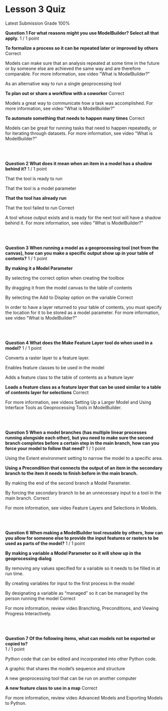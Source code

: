 # Lesson 3 Quiz
Latest Submission Grade 100%
<br/>

**Question 1 For what reasons might you use ModelBuilder? Select all that
apply.**
1 / 1 point

**To formalize a process so it can be repeated later or improved by others**
Correct

Models can make sure that an analysis repeated at some time in the future or by someone else are achieved the same way and are therefore comparable. For more information, see video "What is ModelBuilder?" 

As an alternative way to run a single geoprocessing tool

**To plan out or share a workflow with a coworker**
Correct

Models a great way to communicate how a task was accomplished. For more information, see video "What is ModelBuilder?"

**To automate something that needs to happen many times**
Correct

Models can be great for running tasks that need
to happen repeatedly, or for iterating through datasets. For more information, see video "What is ModelBuilder?" 


<br/>
<br/>

**Question 2 What does it mean when an item in a model has a shadow
behind it?**
1 / 1 point

That the tool is ready to run

That the tool is a model parameter

**That the tool has already run**

That the tool failed to run
Correct

A tool whose output exists and is ready for the next tool will have a shadow behind it. For more information, see video "What is ModelBuilder?"


<br/>
<br/>

**Question 3 When running a model as a geoprocessing tool (not from the
canvas), how can you make a specific output show up in your table of contents?**
1 / 1 point

**By making it a Model Parameter**

By selecting the correct option when creating the toolbox

By dragging it from the model canvas to the table of contents

By selecting the Add to Display option on the variable
Correct

In order to have a layer returned to your table of contents, you must specify the location for it to be stored as a model parameter. For more information, see video "What is ModelBuilder?"


<br/>
<br/>

**Question 4 What does the Make Feature Layer tool do when used in a model?**
1 / 1 point

Converts a raster layer to a feature layer.

Enables feature classes to be used in the model

Adds a feature class to the table of contents as a feature layer

**Loads a feature class as a feature layer that can be used similar to a table of contents layer for selections**
Correct

For more information, see videos Setting Up a Larger Model and Using Interface Tools as Geoprocessing Tools in ModelBuilder.



<br/>
<br/>

**Question 5 When a model branches (has multiple linear processes running
alongside each other), but you need to make sure the second branch completes
before a certain step in the main branch, how can you force your model to
follow that need?**
1 / 1 point

Using the Extent environment setting to narrow
the model to a specific area.

**Using a Precondition that connects the output of
an item in the secondary branch to the item it needs to finish before in the
main branch.**

By making the end of the second branch a Model Parameter.

By forcing the secondary branch to be an unnecessary input to a tool in the main branch.
Correct

For more information, see video Feature Layers and Selections in Models.


<br/>
<br/>

**Question 6 When making a ModelBuilder tool reusable by others, how can you allow for someone else to provide the input features or rasters to be used as parts of the model?**
1 / 1 point

**By making a variable a Model Parameter so it will show up in the geoprocessing dialog**

By removing any values specified for a variable so it needs to be filled in at run time.

By creating variables for input to the first
process in the model

By designating a variable as “managed” so it can
be managed by the person running the model
Correct

For more information, review video Branching, Preconditions, and Viewing Progress Interactively.

<br/>
<br/>

**Question 7 Of the following items, what can models not
be exported or copied to?**    
1 / 1 point

Python code that can be edited and incorporated into other Python code.

A graphic that shares the model’s sequence and structure  

A new geoprocessing tool that can be run on
another computer

**A new feature class to use in a map**
Correct

For more information, review video Advanced Models and Exporting Models to Python.



